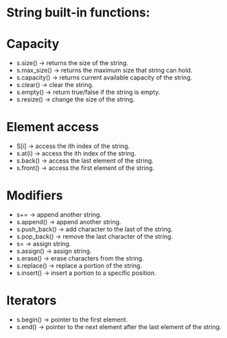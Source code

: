 # String built-in functions:

# Capacity

- s.size() -> returns the size of the string.
- s.max_size() -> returns the maximum size that string can hold.
- s.capacity() -> returns current available capacity of the string.
- s.clear() -> clear the string.
- s.empty() -> return true/false if the string is empty.
- s.resize() -> change the size of the string.

# Element access

- S[i] -> access the ith index of the string.
- s.at(i) -> access the ith index of the string.
- s.back() -> access the last element of the string.
- s.front() -> access the first element of the string.

# Modifiers

- s+= -> append another string.
- s.append() -> append another string.
- s.push_back() -> add character to the last of the string.
- s.pop_back() -> remove the last character of the string.
- s= -> assign string.
- s.assign() -> assign string.
- s.erase() -> erase characters from the string.
- s.replace() -> replace a portion of the string.
- s.insert() -> insert a portion to a specific position.

# Iterators

- s.begin() -> pointer to the first element.
- s.end() -> pointer to the next element after the last element of the string.
